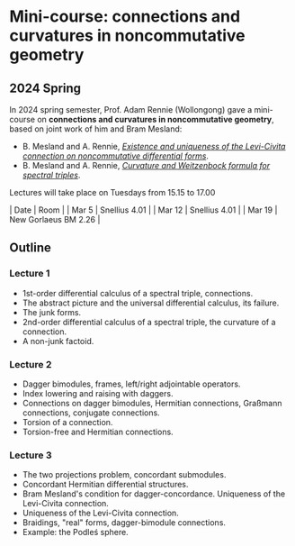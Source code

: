 # Mini-course: connections and curvatures in noncommutative geometry

## 2024 Spring

In 2024 spring semester, Prof. Adam Rennie (Wollongong) gave a mini-course on **connections and curvatures in noncommutative geometry**, based on joint work of him and Bram Mesland:

- B. Mesland and A. Rennie, [*Existence and uniqueness of the Levi-Civita connection on noncommutative differential forms*](https://arxiv.org/abs/2403.13735).
- B. Mesland and A. Rennie, [*Curvature and Weitzenbock formula for spectral triples*](https://arxiv.org/abs/2404.07957).

Lectures will take place on Tuesdays from 15.15 to 17.00

|  Date   | Room | 
| Mar 5 | Snellius 4.01 |
| Mar 12 | Snellius 4.01 |
| Mar 19 | New Gorlaeus BM 2.26 | 

## Outline

### Lecture 1

- 1st-order differential calculus of a spectral triple, connections.
- The abstract picture and the universal differential calculus, its failure.
- The junk forms.
- 2nd-order differential calculus of a spectral triple, the curvature of a connection.
- A non-junk factoid.

### Lecture 2

- Dagger bimodules, frames, left/right adjointable operators.
- Index lowering and raising with daggers.
- Connections on dagger bimodules, Hermitian connections, Graßmann connections, conjugate connections.
- Torsion of a connection.
- Torsion-free and Hermitian connections.

### Lecture 3

- The two projections problem, concordant submodules.
- Concordant Hermitian differential structures.
- Bram Mesland's condition for dagger-concordance. Uniqueness of the Levi-Civita connection.
- Uniqueness of the Levi-Civita connection.
- Braidings, "real" forms, dagger-bimodule connections.
- Example: the Podleś sphere.
